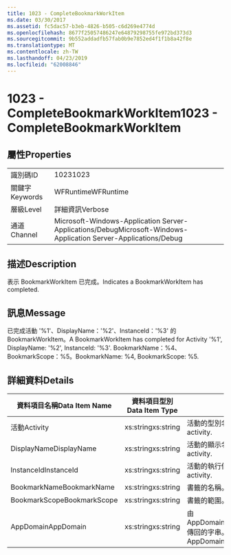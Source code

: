 ```yaml
---
title: 1023 - CompleteBookmarkWorkItem
ms.date: 03/30/2017
ms.assetid: fc5dac57-b3eb-4826-b505-c6d269e4774d
ms.openlocfilehash: 8677f25057486247e64879298755fe972bd373d3
ms.sourcegitcommit: 9b552addadfb57fab0b9e7852ed4f1f1b8a42f8e
ms.translationtype: MT
ms.contentlocale: zh-TW
ms.lasthandoff: 04/23/2019
ms.locfileid: "62008846"
---
```

# <a name="1023---completebookmarkworkitem"></a><span data-ttu-id="07319-102">1023 - CompleteBookmarkWorkItem</span><span class="sxs-lookup"><span data-stu-id="07319-102">1023 - CompleteBookmarkWorkItem</span></span>
## <a name="properties"></a><span data-ttu-id="07319-103">屬性</span><span class="sxs-lookup"><span data-stu-id="07319-103">Properties</span></span>  
  
|||  
|-|-|  
|<span data-ttu-id="07319-104">識別碼</span><span class="sxs-lookup"><span data-stu-id="07319-104">ID</span></span>|<span data-ttu-id="07319-105">1023</span><span class="sxs-lookup"><span data-stu-id="07319-105">1023</span></span>|  
|<span data-ttu-id="07319-106">關鍵字</span><span class="sxs-lookup"><span data-stu-id="07319-106">Keywords</span></span>|<span data-ttu-id="07319-107">WFRuntime</span><span class="sxs-lookup"><span data-stu-id="07319-107">WFRuntime</span></span>|  
|<span data-ttu-id="07319-108">層級</span><span class="sxs-lookup"><span data-stu-id="07319-108">Level</span></span>|<span data-ttu-id="07319-109">詳細資訊</span><span class="sxs-lookup"><span data-stu-id="07319-109">Verbose</span></span>|  
|<span data-ttu-id="07319-110">通道</span><span class="sxs-lookup"><span data-stu-id="07319-110">Channel</span></span>|<span data-ttu-id="07319-111">Microsoft-Windows-Application Server-Applications/Debug</span><span class="sxs-lookup"><span data-stu-id="07319-111">Microsoft-Windows-Application Server-Applications/Debug</span></span>|  
  
## <a name="description"></a><span data-ttu-id="07319-112">描述</span><span class="sxs-lookup"><span data-stu-id="07319-112">Description</span></span>  
 <span data-ttu-id="07319-113">表示 BookmarkWorkItem 已完成。</span><span class="sxs-lookup"><span data-stu-id="07319-113">Indicates a BookmarkWorkItem has completed.</span></span>  
  
## <a name="message"></a><span data-ttu-id="07319-114">訊息</span><span class="sxs-lookup"><span data-stu-id="07319-114">Message</span></span>  
 <span data-ttu-id="07319-115">已完成活動 '%1'、DisplayName：'%2'、InstanceId：'%3' 的 BookmarkWorkItem。</span><span class="sxs-lookup"><span data-stu-id="07319-115">A BookmarkWorkItem has completed for Activity '%1', DisplayName: '%2', InstanceId: '%3'.</span></span> <span data-ttu-id="07319-116">BookmarkName：%4、BookmarkScope：%5。</span><span class="sxs-lookup"><span data-stu-id="07319-116">BookmarkName: %4, BookmarkScope: %5.</span></span>  
  
## <a name="details"></a><span data-ttu-id="07319-117">詳細資料</span><span class="sxs-lookup"><span data-stu-id="07319-117">Details</span></span>  
  
|<span data-ttu-id="07319-118">資料項目名稱</span><span class="sxs-lookup"><span data-stu-id="07319-118">Data Item Name</span></span>|<span data-ttu-id="07319-119">資料項目型別</span><span class="sxs-lookup"><span data-stu-id="07319-119">Data Item Type</span></span>|<span data-ttu-id="07319-120">描述</span><span class="sxs-lookup"><span data-stu-id="07319-120">Description</span></span>|  
|--------------------|--------------------|-----------------|  
|<span data-ttu-id="07319-121">活動</span><span class="sxs-lookup"><span data-stu-id="07319-121">Activity</span></span>|<span data-ttu-id="07319-122">xs:string</span><span class="sxs-lookup"><span data-stu-id="07319-122">xs:string</span></span>|<span data-ttu-id="07319-123">活動的型別名稱。</span><span class="sxs-lookup"><span data-stu-id="07319-123">The type name of the activity.</span></span>|  
|<span data-ttu-id="07319-124">DisplayName</span><span class="sxs-lookup"><span data-stu-id="07319-124">DisplayName</span></span>|<span data-ttu-id="07319-125">xs:string</span><span class="sxs-lookup"><span data-stu-id="07319-125">xs:string</span></span>|<span data-ttu-id="07319-126">活動的顯示名稱。</span><span class="sxs-lookup"><span data-stu-id="07319-126">The display name of the activity.</span></span>|  
|<span data-ttu-id="07319-127">InstanceId</span><span class="sxs-lookup"><span data-stu-id="07319-127">InstanceId</span></span>|<span data-ttu-id="07319-128">xs:string</span><span class="sxs-lookup"><span data-stu-id="07319-128">xs:string</span></span>|<span data-ttu-id="07319-129">活動的執行個體 ID。</span><span class="sxs-lookup"><span data-stu-id="07319-129">The instance id of the activity.</span></span>|  
|<span data-ttu-id="07319-130">BookmarkName</span><span class="sxs-lookup"><span data-stu-id="07319-130">BookmarkName</span></span>|<span data-ttu-id="07319-131">xs:string</span><span class="sxs-lookup"><span data-stu-id="07319-131">xs:string</span></span>|<span data-ttu-id="07319-132">書籤的名稱。</span><span class="sxs-lookup"><span data-stu-id="07319-132">The name of the bookmark.</span></span>|  
|<span data-ttu-id="07319-133">BookmarkScope</span><span class="sxs-lookup"><span data-stu-id="07319-133">BookmarkScope</span></span>|<span data-ttu-id="07319-134">xs:string</span><span class="sxs-lookup"><span data-stu-id="07319-134">xs:string</span></span>|<span data-ttu-id="07319-135">書籤的範圍。</span><span class="sxs-lookup"><span data-stu-id="07319-135">The scope of the bookmark.</span></span>|  
|<span data-ttu-id="07319-136">AppDomain</span><span class="sxs-lookup"><span data-stu-id="07319-136">AppDomain</span></span>|<span data-ttu-id="07319-137">xs:string</span><span class="sxs-lookup"><span data-stu-id="07319-137">xs:string</span></span>|<span data-ttu-id="07319-138">由 AppDomain.CurrentDomain.FriendlyName 傳回的字串。</span><span class="sxs-lookup"><span data-stu-id="07319-138">The string returned by AppDomain.CurrentDomain.FriendlyName.</span></span>|
